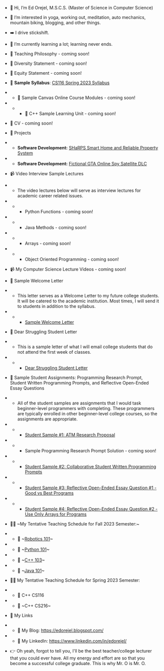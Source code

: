 - 👋 Hi, I’m Ed Orejel, M.S.C.S. (Master of Science in Computer Science)
- 👀 I’m interested in yoga, working out, meditation, auto mechanics, mountain biking, blogging, and other things.
- ➡️ I drive stickshift. 
- 🌱 I’m currently learning a lot; learning never ends.

- :pencil: Teaching Philosophy - coming soon!
- :pencil: Diversity Statement - coming soon!
- :pencil: Equity Statement - coming soon!
- :pencil: __Sample Syllabus__: [CS116 Spring 2023 Syllabus](https://github.com/edorejel/teaching_docs/blob/main/cs116_syllabus_sp2023.pdf)
- - :pencil: Sample Canvas Online Course Modules - coming soon!
- - - :pencil: C++ Sample Learning Unit - coming soon!
- :pencil: CV - coming soon!
- :pencil: Projects
- - __Software Development:__ [SHaRPS Smart Home and Reliable Property System](https://github.com/edorejel/teaching_docs/blob/main/projects/SWE_SHARPS_SRD.pdf)
- - __Software Development:__ [Fictional GTA Online Spy Satellite DLC](https://github.com/edorejel/teaching_docs/blob/main/projects/gtaonline_spy_satellite_dlc_v8.pdf)
- :video_camera: Video Interview Sample Lectures
- - The video lectures below will serve as interview lectures for academic career related issues. 
- - - Python Functions - coming soon!
- - - Java Methods - coming soon!
- - - Arrays - coming soon!
- - - Object Oriented Programming - coming soon!
- 📹 My Computer Science Lecture Videos - coming soon!
- :pencil: Sample Welcome Letter
- - This letter serves as a Welcome Letter to my future college students. It will be catered to the academic institution. Most times, I will send it to students in addition to the syllabus. 
- - - [Sample Welcome Letter](https://github.com/edorejel/teaching_docs/blob/main/dwls_2.pdf)
- :pencil: Dear Struggling Student Letter 
- - This is a sample letter of what I will email college students that do not attend the first week of classes.
- - - [Dear Struggling Student Letter](https://github.com/edorejel/teaching_docs/blob/main/dsl2.pdf)
- :pencil: Sample Student Assignments: Programming Research Prompt, Student Written Programming Prompts, and Reflective Open-Ended Essay Questions
-  - All of the student samples are assignments that I would task beginner-level programmers with completing. These programmers are typically enrolled in other beginner-level college courses, so the assignments are appropriate. 
- - - [Student Sample #1: ATM Research Proposal](https://github.com/edorejel/teaching_docs/blob/main/sppp.pdf)
- - - Sample Programming Research Prompt Solution - coming soon!
- - - [Student Sample #2: Collaborative Student Written Programming Prompts](https://github.com/edorejel/teaching_docs/blob/main/sgpp.pdf)
- - - [Student Sample #3: Reflective Open-Ended Essay Question #1 - Good vs Best Programs](https://github.com/edorejel/teaching_docs/blob/main/ssa_3.pdf) 
- - - [Student Sample #4: Reflective Open-Ended Essay Question #2 - Use Only Arrays for Programs](https://github.com/edorejel/teaching_docs/blob/main/raovloa.pdf) 


- :man_teacher: ~My Tentative Teaching Schedule for Fall 2023 Semester:~
- - :file_folder: ~[Robotics 101](https://github.com/edorejel/advanced-programming/tree/main/robotics101)~
- - :file_folder: ~[Python 101](https://github.com/edorejel/Python/tree/main/Python101)~
- - :file_folder: ~[C++ 103](https://github.com/edorejel/C-plus-plus/tree/main/C%2B%2B103)~
- - :file_folder: ~[Java 101](https://github.com/edorejel/Java/tree/main/Java101#java-101-beginner-java)~

- :man_teacher: My Tentative Teaching Schedule for Spring 2023 Semester:
- - :file_folder: C++ CS116
- - :file_folder: ~C++ CS216~

- :link: My Links
- - :pencil: My Blog: https://edorejel.blogspot.com/
- - :dart: My LinkedIn: https://www.linkedin.com/in/edorejel/
- :point_right: Oh yeah, forgot to tell you, I'll be the best teacher/college lecturer that you could ever have. All my energy and effort are so that you become a successful college graduate. This is why Mr. O is Mr. O.



<!---
edorejel/edorejel is a ✨ special ✨ repository because its `README.md` (this file) appears on your GitHub profile.
You can click the Preview link to take a look at your changes.
--->
